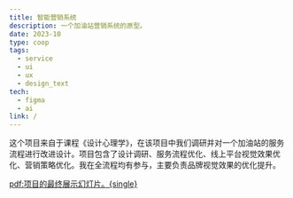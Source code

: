 ```yaml
---
title: 智能营销系统
description: 一个加油站营销系统的原型。
date: 2023-10
type: coop
tags:
  - service
  - ui
  - ux
  - design_text
tech:
  - figma
  - ai
link: /
---
```



这个项目来自于课程《设计心理学》，在该项目中我们调研并对一个加油站的服务流程进行改进设计。项目包含了设计调研、服务流程优化、线上平台视觉效果优化、营销策略优化。我在全流程均有参与，主要负责品牌视觉效果的优化提升。

[pdf:项目的最终展示幻灯片。{single}](/assets/projects/008/details/1.pdf)

